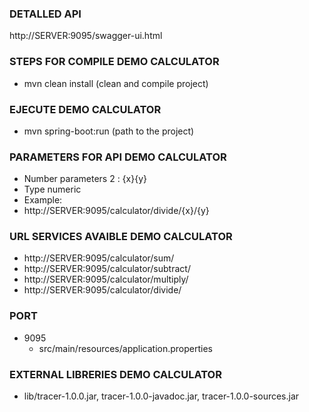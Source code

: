 ### DETALLED API

http://SERVER:9095/swagger-ui.html

### STEPS FOR COMPILE DEMO CALCULATOR

- mvn clean install (clean and compile project)

### EJECUTE DEMO CALCULATOR

- mvn spring-boot:run (path to the project)

### PARAMETERS FOR API DEMO CALCULATOR

- Number parameters 2 : {x}{y} 
 - Type numeric 
 - Example:
- http://SERVER:9095/calculator/divide/{x}/{y}  

### URL SERVICES AVAIBLE DEMO CALCULATOR

* http://SERVER:9095/calculator/sum/
* http://SERVER:9095/calculator/subtract/
* http://SERVER:9095/calculator/multiply/
* http://SERVER:9095/calculator/divide/  

### PORT 
- 9095
  * src/main/resources/application.properties 


### EXTERNAL LIBRERIES DEMO CALCULATOR

- lib/tracer-1.0.0.jar, tracer-1.0.0-javadoc.jar, tracer-1.0.0-sources.jar


